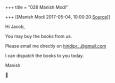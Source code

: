 +++
title = "028 Manish Modi"

+++
[[Manish Modi	2017-05-04, 10:00:20 [Source](https://groups.google.com/g/samskrita/c/sahtf-i5c-E)]]



Hi Jacob,

  

You may buy the books from us.

  

Please email me directly on [hindipr...@gmail.com]()

  

I can dispatch the books to you today.

  

Manish




